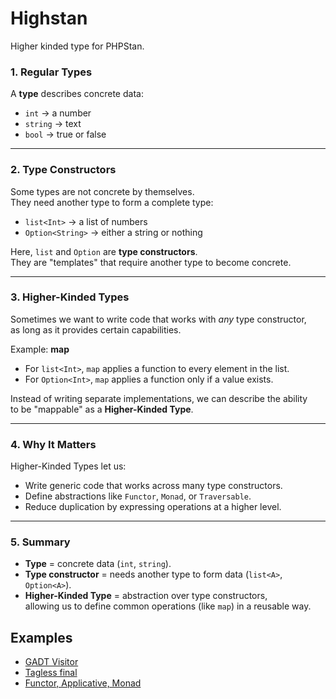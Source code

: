 # Highstan

Higher kinded type for PHPStan.

### 1. Regular Types
A **type** describes concrete data:
- `int` → a number
- `string` → text
- `bool` → true or false

---

### 2. Type Constructors
Some types are not concrete by themselves.  
They need another type to form a complete type:

- `list<Int>` → a list of numbers  
- `Option<String>` → either a string or nothing  

Here, `list` and `Option` are **type constructors**.  
They are "templates" that require another type to become concrete.

---

### 3. Higher-Kinded Types
Sometimes we want to write code that works with *any* type constructor,  
as long as it provides certain capabilities.

Example: **map**
- For `list<Int>`, `map` applies a function to every element in the list.  
- For `Option<Int>`, `map` applies a function only if a value exists.  

Instead of writing separate implementations, we can describe the ability  
to be "mappable" as a **Higher-Kinded Type**.

---

### 4. Why It Matters
Higher-Kinded Types let us:
- Write generic code that works across many type constructors.  
- Define abstractions like `Functor`, `Monad`, or `Traversable`.  
- Reduce duplication by expressing operations at a higher level.

---

### 5. Summary
- **Type** = concrete data (`int`, `string`).  
- **Type constructor** = needs another type to form data (`list<A>`, `Option<A>`).  
- **Higher-Kinded Type** = abstraction over type constructors,  
  allowing us to define common operations (like `map`) in a reusable way.  

## Examples

- [GADT Visitor](https://github.com/klimick/highstan/tree/master/src/UseCases/GADT)
- [Tagless final](https://github.com/klimick/highstan/tree/master/src/UseCases/TaglessFinal)
- [Functor, Applicative, Monad](https://github.com/klimick/highstan/tree/master/src/UseCases/Cats)
